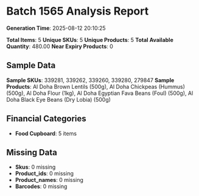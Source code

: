 # Batch 1565 Analysis Report

**Generation Time**: 2025-08-12 20:10:25

**Total Items**: 5
**Unique SKUs**: 5
**Unique Products**: 5
**Total Available Quantity**: 480.00
**Near Expiry Products**: 0

## Sample Data
**Sample SKUs**: 339281, 339262, 339260, 339280, 279847
**Sample Products**: Al Doha Brown Lentils (500g), Al Doha Chickpeas (Hummus) (500g), Al Doha Flour (1kg), Al Doha Egyptian Fava Beans (Foul) (500g), Al Doha Black Eye Beans (Dry Lobia) (500g)

## Financial Categories
- **Food Cupboard**: 5 items

## Missing Data
- **Skus**: 0 missing
- **Product_ids**: 0 missing
- **Product_names**: 0 missing
- **Barcodes**: 0 missing
